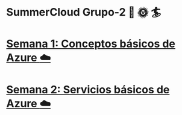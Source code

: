 #  SummerCloud Grupo-2 :palm_tree: :sun_with_face: :surfer:

# [Semana 1: Conceptos básicos de Azure :cloud:](https://github.com/JazminQuino/SummerCloud-Grupo-2/blob/main/contenido/semana_uno.md) 

# [Semana 2: Servicios básicos de Azure :cloud:](https://github.com/JazminQuino/SummerCloud-Grupo-2/blob/main/contenido/semana_dos.md) 